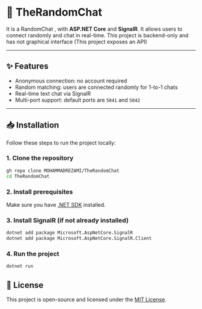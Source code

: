 # 🚨 TheRandomChat

It is a RandomChat , with **ASP.NET Core** and **SignalR**. 
It allows users to connect randomly and chat in real-time. This project is backend-only and has not graphical interface (This project exposes an API)

---

## ✨ Features
- Anonymous connection: no account required
- Random matching: users are connected randomly for 1-to-1 chats 
- Real-time text chat via SignalR  
- Multi-port support: default ports are `5041` and `5042`

---

## 📥 Installation

Follow these steps to run the project locally:

### 1. Clone the repository
```bash
gh repo clone MOHAMMADREZAMI/TheRandomChat
cd TheRandomChat
```
### 2. Install prerequisites 

Make sure you have [.NET SDK](https://dotnet.microsoft.com/en-us/download) installed.

### 3. Install SignalR (if not already installed)
```bash
dotnet add package Microsoft.AspNetCore.SignalR
dotnet add package Microsoft.AspNetCore.SignalR.Client
```
### 4. Run the project

```bash
dotnet run
```

## 📄 License
This project is open-source and licensed under the [MIT License](LICENSE).
